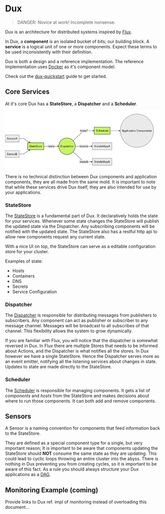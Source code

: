 # Dux

> DANGER: Novice at work! Incomplete nonsense.

Dux is an architecture for distributed systems inspired by [Flux](https://facebook.github.io/flux/).

In Dux, a **component** is an isolated bucket of bits; our building block. A **service** is a logical unit of one or more components. Expect these terms to be used inconsistently with their definition. 

Dux is both a design and a reference implementation. The reference implementation uses [Docker](https://www.docker.com/) as it's component model. 

Check out the [dux-quickstart](https://github.com/asbjornenge/dux-quickstart) guide to get started.

## Core Services 

At it's core Dux has a **StateStore**, a **Dispatcher** and a **Scheduler**.

![core](core.mermaid.png)

There is no technical distinction between Dux components and application components, they are all made from the same mold. It is important to note that while these services drive Dux itself, they are also intended for use by your applications. 

### StateStore

The [StateStore](https://github.com/asbjornenge/dux-statestore) is a fundamental part of Dux. It declaratively holds the state for your services. Whenever some state changes the StateStore will publish the updated state via the Dispatcher. Any subscribing components will be notified with the updated state. The StateStore also has a restful http api to allow new components request any current state.

With a nice UI on top, the StateStore can serve as a editable configuration store for your cluster.

Examples of state:

* Hosts
* Containers
* DNS
* Secrets
* Service Configuration

### Dispatcher

The [Dispatcher](https://github.com/asbjornenge/dux-dispatcher) is responsible for distributing messages from publishers to subscribers. Any component can act as publisher or subscriber to any message channel. Messages will be broadcast to all subscribes of that channel. This flexibility allows the system to grow dynamically.

If you are familiar with Flux, you will notice that the dispatcher is somewhat reversed in Dux. In Flux there are multiple Stores that needs to be informed about Actions, and the Dispatcher is what notifies all the stores. In Dux however we have a single StateStore. Hence the Dispatcher serves more as an event emitter, notifying all the listening services about changes in state. Updates to state are made directly to the StateStore.

### Scheduler

The [Scheduler](https://github.com/asbjornenge/dux-scheduler) is responsible for managing components. It gets a list of *components* and *hosts* from the StateStore and makes decisions about where to run those components. It can both add and remove components.

## Sensors

A Sensor is a naming convention for components that feed information back to the StateStore. 

They are defined as a special component type for a single, but very important reason; It is important to be aware that components updating the StateStore should **NOT** consume the same state as they are updating. This could lead to cyclic loops throwing an entire cluster into the abyss. There is nothing in Dux preventing you from creating cycles, so it is important to be aware of this fact. As a rule you should always structure your Dux applications as a [DAG](http://en.wikipedia.org/wiki/Directed_acyclic_graph).

## Monitoring Example (coming)

Provide links to Dux ref. impl of monitoring instead of overloading this document...
